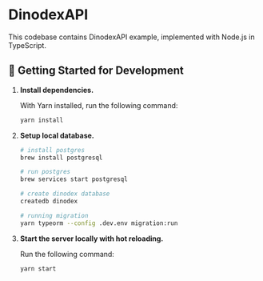 # DinodexAPI

This codebase contains DinodexAPI example, implemented with Node.js in TypeScript.

## 🚀 Getting Started for Development

1.  **Install dependencies.**

    With Yarn installed, run the following command:

    ```sh
    yarn install
    ```

2.  **Setup local database.**
    ```sh
    # install postgres
    brew install postgresql

    # run postgres
    brew services start postgresql

    # create dinodex database
    createdb dinodex

    # running migration
    yarn typeorm --config .dev.env migration:run
    ```

2.  **Start the server locally with hot reloading.**

    Run the following command:

    ```sh
    yarn start
    ```
